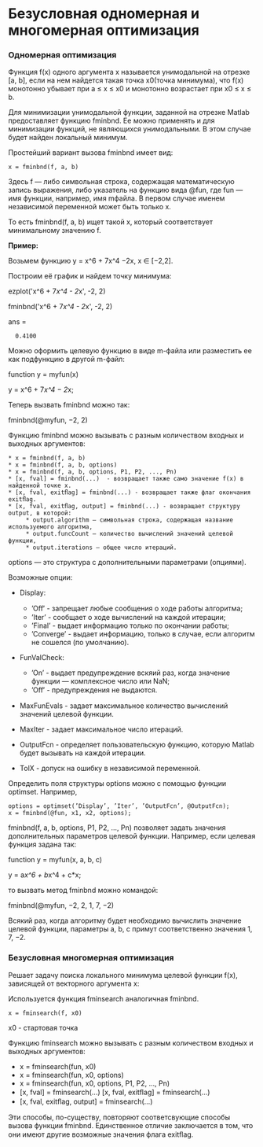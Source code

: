 # Безусловная одномерная и многомерная оптимизация

### Одномерная оптимизация

Функция f(x) одного аргумента х называется унимодальной на отрезке [a, b], если на нем найдется такая точка x0(точка минимума), что f(x) монотонно убывает при   a ≤ x ≤ x0  и монотонно возрастает при x0 ≤ x ≤ b.

Для минимизации унимодальной функции, заданной на отрезке Matlab предоставляет функцию fminbnd. Ее можно применять и для минимизации функций, не являющихся унимодальными. В этом случае будет найден локальный минимум. 

Простейший вариант вызова fminbnd имеет вид:

    x = fminbnd(f, a, b)
    
Здесь f — либо символьная строка, содержащая математическую запись выражения, либо указатель на функцию вида @fun, где fun — имя функции, например, имя mфайла. В первом случае именем независимой переменной может быть только x. 

То есть fminbnd(f, a, b) ищет такой х, который соответствует минимальному значению f.

**Пример:**

Возьмем функцию y = x^6 + 7x^4 −2x, x ∈ [−2,2].

Построим её график и найдем точку минимума:

  ezplot('x^6 + 7*x^4 - 2*x', -2, 2)
  
  fminbnd('x^6 + 7*x^4 - 2*x', -2, 2)

  ans =

      0.4100
      
Можно оформить целевую функцию в виде m-файла или разместить ее как подфункцию в другой m-файл:

function y = myfun(x)

y = x^6 + 7*x^4 − 2*x;

Теперь вызвать fminbnd можно так:

fminbnd(@myfun, −2, 2)

Функцию fminbnd можно вызывать с разным количеством входных и выходных аргументов:

    * x = fminbnd(f, a, b)
    * x = fminbnd(f, a, b, options)
    * x = fminbnd(f, a, b, options, P1, P2, ..., Pn)
    * [x, fval] = fminbnd(...)  - возвращает также само значение f(x) в найденной точке x. 
    * [x, fval, exitﬂag] = fminbnd(...) - возвращает также флаг окончания exitﬂag.
    * [x, fval, exitﬂag, output] = fminbnd(...) - возвращает структуру output, в которой:
         * output.algorithm — символьная строка, содержащая название используемого алгоритма,
         * output.funcCount — количество вычислений значений целевой функции,
         * output.iterations — общее число итераций.
    
options — это структура с дополнительными параметрами (опциями).

Возможные опции: 

* Display: 

    * ’Oﬀ’ -  запрещает любые сообщения о ходе работы алгоритма; 
    * ’Iter’ - сообщает о ходе вычислений на каждой итерации;
    * ’Final’ - выдает информацию только по окончании работы;
    * ’Converge’ - выдает информацию, только в случае, если алгоритм не сошелся (по умолчанию). 
    
* FunValCheck:

    * ’On’ - выдает предупреждение вскяий раз, когда значение функции — комплексное число или NaN; 
    * ’Oﬀ’ - предупреждения не выдаются.
    
* MaxFunEvals -  задает максимальное количество вычислений значений целевой функции. 
* MaxIter - задает максимальное число итераций. 
* OutputFcn - определяет пользовательскую функцию, которую Matlab будет вызывать на каждой итерации. 
* TolX - допуск на ошибку в независимой переменной.

Определить поля структуры options можно с помощью функции optimset. Например,

    options = optimset(’Display’, ’Iter’, ’OutputFcn’, @OutputFcn);
    x = fminbnd(@fun, x1, x2, options);
    
fminbnd(f, a, b, options, P1, P2, ..., Pn) позволяет задать значения дополнительных параметров целевой функции. Например, если целевая функция задана так:
 
function y = myfun(x, a, b, c)

y = a*x^6 + b*x^4 + c*x;

то вызвать метод fminbnd можно командой:

fminbnd(@myfun, −2, 2, 1, 7, −2)

Всякий раз, когда алгоритму будет необходимо вычислить значение целевой функции, параметры a, b, c примут соответственно значения 1, 7, −2. 


### Безусловная многомерная оптимизация

Решает задачу поиска локального минимума целевой функции f(x), зависящей от векторного аргумента x:

Используется функция fminsearch аналогичная fminbnd.

    x = fminsearch(f, x0)

x0 - стартовая точка

Функцию fminsearch можно вызывать с разным количеством входных и выходных аргументов:

* x = fminsearch(fun, x0)
* x = fminsearch(fun, x0, options)
* x = fminsearch(fun, x0, options, P1, P2, ..., Pn)
* [x, fval] = fminsearch(...) [x, fval, exitﬂag] = fminsearch(...)
* [x, fval, exitﬂag, output] = fminsearch(...)

Эти способы, по-существу, повторяют соответсвующие способы вызова функции fminbnd. Единственное отличие заключается в том, что они имеют другие возможные значения флага exitﬂag.




